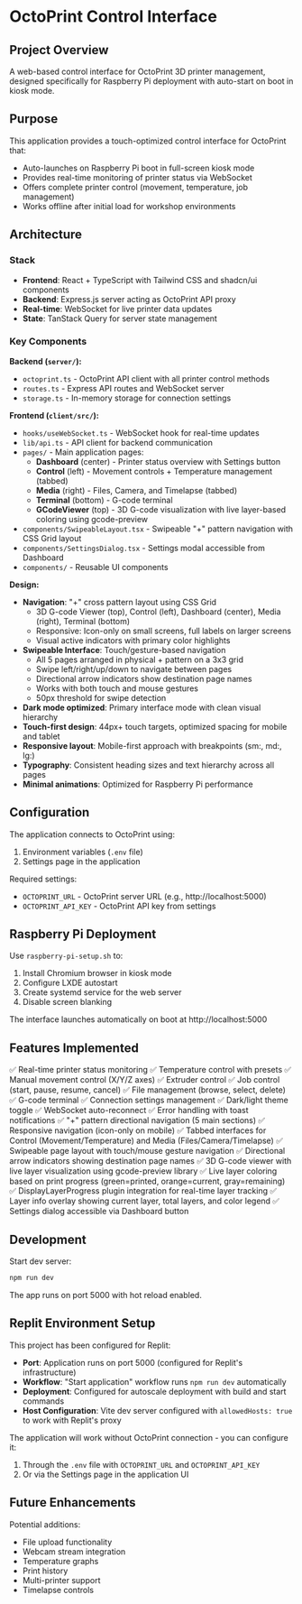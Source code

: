 # OctoPrint Control Interface

## Project Overview

A web-based control interface for OctoPrint 3D printer management, designed specifically for Raspberry Pi deployment with auto-start on boot in kiosk mode.

## Purpose

This application provides a touch-optimized control interface for OctoPrint that:
- Auto-launches on Raspberry Pi boot in full-screen kiosk mode
- Provides real-time monitoring of printer status via WebSocket
- Offers complete printer control (movement, temperature, job management)
- Works offline after initial load for workshop environments

## Architecture

### Stack
- **Frontend**: React + TypeScript with Tailwind CSS and shadcn/ui components
- **Backend**: Express.js server acting as OctoPrint API proxy
- **Real-time**: WebSocket for live printer data updates
- **State**: TanStack Query for server state management

### Key Components

**Backend (`server/`):**
- `octoprint.ts` - OctoPrint API client with all printer control methods
- `routes.ts` - Express API routes and WebSocket server
- `storage.ts` - In-memory storage for connection settings

**Frontend (`client/src/`):**
- `hooks/useWebSocket.ts` - WebSocket hook for real-time updates
- `lib/api.ts` - API client for backend communication
- `pages/` - Main application pages:
  - **Dashboard** (center) - Printer status overview with Settings button
  - **Control** (left) - Movement controls + Temperature management (tabbed)
  - **Media** (right) - Files, Camera, and Timelapse (tabbed)
  - **Terminal** (bottom) - G-code terminal
  - **GCodeViewer** (top) - 3D G-code visualization with live layer-based coloring using gcode-preview
- `components/SwipeableLayout.tsx` - Swipeable "+" pattern navigation with CSS Grid layout
- `components/SettingsDialog.tsx` - Settings modal accessible from Dashboard
- `components/` - Reusable UI components

**Design:**
- **Navigation**: "+" cross pattern layout using CSS Grid
  - 3D G-code Viewer (top), Control (left), Dashboard (center), Media (right), Terminal (bottom)
  - Responsive: Icon-only on small screens, full labels on larger screens
  - Visual active indicators with primary color highlights
- **Swipeable Interface**: Touch/gesture-based navigation
  - All 5 pages arranged in physical + pattern on a 3x3 grid
  - Swipe left/right/up/down to navigate between pages
  - Directional arrow indicators show destination page names
  - Works with both touch and mouse gestures
  - 50px threshold for swipe detection
- **Dark mode optimized**: Primary interface mode with clean visual hierarchy
- **Touch-first design**: 44px+ touch targets, optimized spacing for mobile and tablet
- **Responsive layout**: Mobile-first approach with breakpoints (sm:, md:, lg:)
- **Typography**: Consistent heading sizes and text hierarchy across all pages
- **Minimal animations**: Optimized for Raspberry Pi performance

## Configuration

The application connects to OctoPrint using:
1. Environment variables (`.env` file)
2. Settings page in the application

Required settings:
- `OCTOPRINT_URL` - OctoPrint server URL (e.g., http://localhost:5000)
- `OCTOPRINT_API_KEY` - OctoPrint API key from settings

## Raspberry Pi Deployment

Use `raspberry-pi-setup.sh` to:
1. Install Chromium browser in kiosk mode
2. Configure LXDE autostart
3. Create systemd service for the web server
4. Disable screen blanking

The interface launches automatically on boot at http://localhost:5000

## Features Implemented

✅ Real-time printer status monitoring
✅ Temperature control with presets
✅ Manual movement control (X/Y/Z axes)
✅ Extruder control
✅ Job control (start, pause, resume, cancel)
✅ File management (browse, select, delete)
✅ G-code terminal
✅ Connection settings management
✅ Dark/light theme toggle
✅ WebSocket auto-reconnect
✅ Error handling with toast notifications
✅ "+" pattern directional navigation (5 main sections)
✅ Responsive navigation (icon-only on mobile)
✅ Tabbed interfaces for Control (Movement/Temperature) and Media (Files/Camera/Timelapse)
✅ Swipeable page layout with touch/mouse gesture navigation
✅ Directional arrow indicators showing destination page names
✅ 3D G-code viewer with live layer visualization using gcode-preview library
✅ Live layer coloring based on print progress (green=printed, orange=current, gray=remaining)
✅ DisplayLayerProgress plugin integration for real-time layer tracking
✅ Layer info overlay showing current layer, total layers, and color legend
✅ Settings dialog accessible via Dashboard button

## Development

Start dev server:
```bash
npm run dev
```

The app runs on port 5000 with hot reload enabled.

## Replit Environment Setup

This project has been configured for Replit:
- **Port**: Application runs on port 5000 (configured for Replit's infrastructure)
- **Workflow**: "Start application" workflow runs `npm run dev` automatically
- **Deployment**: Configured for autoscale deployment with build and start commands
- **Host Configuration**: Vite dev server configured with `allowedHosts: true` to work with Replit's proxy

The application will work without OctoPrint connection - you can configure it:
1. Through the `.env` file with `OCTOPRINT_URL` and `OCTOPRINT_API_KEY`
2. Or via the Settings page in the application UI

## Future Enhancements

Potential additions:
- File upload functionality
- Webcam stream integration
- Temperature graphs
- Print history
- Multi-printer support
- Timelapse controls
